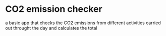 # CO2 emission checker
a basic app that checks the CO2 emissions from different activities carried out throught the day and calculates the total
